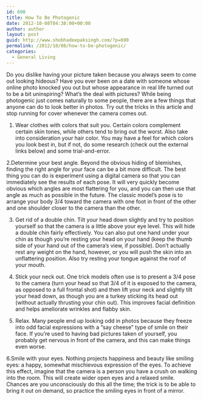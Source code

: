 ```yaml
---
id: 690
title: How To Be Photogenic
date: 2012-10-08T04:38:00+00:00
author: author
layout: post
guid: http://www.shobhadeepaksingh.com/?p=690
permalink: /2012/10/08/how-to-be-photogenic/
categories:
  - General Living
---
```

Do you dislike having your picture taken because you always seem to come out looking hideous? Have you ever been on a date with someone whose online photo knocked you out but whose appearance in real life turned out to be a bit uninspiring? What&#8217;s the deal with pictures? While being photogenic just comes naturally to some people, there are a few things that anyone can do to look better in photos. Try out the tricks in this article and stop running for cover whenever the camera comes out.

1. Wear clothes with colors that suit you. Certain colors complement certain skin tones, while others tend to bring out the worst. Also take into consideration your hair color. You may have a feel for which colors you look best in, but if not, do some research (check out the external links below) and some trial-and-error.

2.Determine your best angle. Beyond the obvious hiding of blemishes, finding the right angle for your face can be a bit more difficult. The best thing you can do is experiment using a digital camera so that you can immediately see the results of each pose. It will very quickly become obvious which angles are most flattering for you, and you can then use that angle as much as possible in the future. The classic model&#8217;s pose is to arrange your body 3/4 toward the camera with one foot in front of the other and one shoulder closer to the camera than the other.

3. Get rid of a double chin. Tilt your head down slightly and try to position yourself so that the camera is a little above your eye level. This will hide a double chin fairly effectively. You can also put one hand under your chin as though you&#8217;re resting your head on your hand (keep the thumb side of your hand out of the camera&#8217;s view, if possible). Don&#8217;t actually rest any weight on the hand, however, or you will push the skin into an unflattering position. Also try resting your tongue against the roof of your mouth.

4. Stick your neck out. One trick models often use is to present a 3/4 pose to the camera (turn your head so that 3/4 of it is exposed to the camera, as opposed to a full frontal shot) and then lift your neck and slightly tilt your head down, as though you are a turkey sticking its head out (without actually thrusting your chin out). This improves facial definition and helps ameliorate wrinkles and flabby skin.

5. Relax. Many people end up looking odd in photos because they freeze into odd facial expressions with a &#8220;say cheese&#8221; type of smile on their face. If you&#8217;re used to having bad pictures taken of yourself, you probably get nervous in front of the camera, and this can make things even worse.

6.Smile with your eyes. Nothing projects happiness and beauty like smiling eyes: a happy, somewhat mischievous expression of the eyes. To achieve this effect, imagine that the camera is a person you have a crush on walking into the room. This will create wider open eyes and a relaxed smile. Chances are you unconsciously do this all the time; the trick is to be able to bring it out on demand, so practice the smiling eyes in front of a mirror.